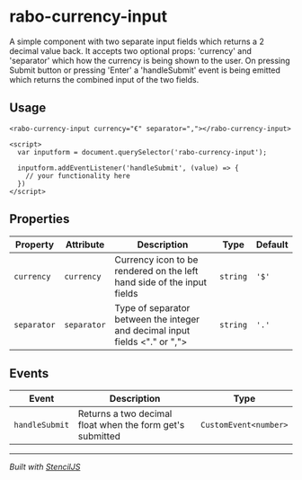 # rabo-currency-input
A simple component with two separate input fields which returns a 2 decimal value back.
It accepts two optional props: 'currency' and 'separator' which how the currency is being shown to the user.
On pressing Submit button or pressing 'Enter' a 'handleSubmit' event is being 
emitted which returns the combined input of the two fields.

## Usage
```
<rabo-currency-input currency="€" separator=","></rabo-currency-input>

<script>
  var inputform = document.querySelector('rabo-currency-input');

  inputform.addEventListener('handleSubmit', (value) => {
    // your functionality here
  })
</script>
```

## Properties

| Property    | Attribute   | Description                                                                 | Type     | Default |
| ----------- | ----------- | --------------------------------------------------------------------------- | -------- | ------- |
| `currency`  | `currency`  | Currency icon to be rendered on the left hand side of the input fields      | `string` | `'$'`   |
| `separator` | `separator` | Type of separator between the integer and decimal input fields <"." or ","> | `string` | `'.'`   |


## Events

| Event          | Description                                               | Type                  |
| -------------- | --------------------------------------------------------- | --------------------- |
| `handleSubmit` | Returns a two decimal float when the form get's submitted | `CustomEvent<number>` |


----------------------------------------------

*Built with [StencilJS](https://stenciljs.com/)*
